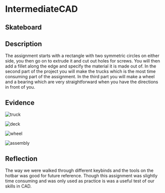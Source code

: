 # IntermediateCAD

## Skateboard


## Description

The assignment starts with a rectangle with two symmetric circles on either side, you then go on to extrude it and cut out holes for screws. You will then add a fillet along the edge and specify the material it is made out of. In the second part of the project you will make the trucks which is the most time consuming part of the assignment. In the third part you will make a wheel and a bearing which are very straightforward when you have the directions in front of you.

## Evidence

![truck](https://user-images.githubusercontent.com/71342179/137741709-c0cbabcf-653d-4f3a-9fc9-f7337655376d.png)


![deck](https://user-images.githubusercontent.com/71342179/137741834-d2141ce5-3952-41a0-80dd-1ca510058268.png)


![wheel](https://user-images.githubusercontent.com/71342179/137742122-beb68cdf-f435-4dc8-9b56-201c2b09041d.png)


![assembly](https://user-images.githubusercontent.com/71342179/137741855-e42fa6ad-c84a-485a-ba65-5262fb1df62f.png)



## Reflection

The way we were walked through different keybinds and the tools on the hotbar was good for future reference. Though this assignment was slightly time consuming and was only used as practice is was a useful test of our skills in CAD. 
